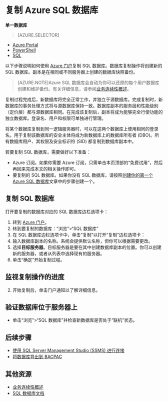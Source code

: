 <properties
	pageTitle="复制 Azure SQL 数据库"
	description="创建 Azure SQL 数据库的副本"
	services="sql-database"
	documentationCenter=""
	authors="stevestein"
	manager="jeffreyg"
	editor=""/>

<tags
	ms.service="sql-database"
	ms.date="10/16/2015"
	wacn.date=""/>


# 复制 Azure SQL 数据库

**单一数据库**

> [AZURE.SELECTOR]
- [Azure Portal](/documentation/articles/sql-database-copy)
- [PowerShell](/documentation/articles/sql-database-copy-powershell)
- [SQL](/documentation/articles/sql-database-copy-transact-sql)

以下步骤说明如何使用 [Azure 门户](https://manage.windowsazure.cn)复制 SQL 数据库。数据库复制操作将创建新的 SQL 数据库。副本是在相同或不同服务器上创建的数据库快照备份。

> [AZURE.NOTE]Azure SQL 数据库会自动为你可以还原的每个用户数据库创建和维护备份。有关详细信息，请参阅[业务连续性概述](/documentation/articles/sql-database-business-continuity)。

复制过程完成后，新数据库将完全正常工作，并独立于源数据库。完成复制时，新数据库的事务处理方式将与源数据库保持一致。数据库副本的服务层和性能级别（定价层）都与源数据库相同。在完成该复制后，副本将成为能够完全行使功能的独立数据库。登录名、用户和权限可单独进行管理。


将某个数据库复制到同一逻辑服务器时，可以在这两个数据库上使用相同的登录名。用于复制该数据库的安全主体将成为新数据库上的数据库所有者 (DBO)。所有数据库用户、其权限及安全标识符 (SID) 都复制到数据库副本中。


若要复制 SQL 数据库，需要做好以下准备：

- Azure 订阅。如果你需要 Azure 订阅，只需单击本页顶部的“免费试用”，然后再回来完成本文的相关操作即可。
- 要复制的 SQL 数据库。如果你没有 SQL 数据库，请按照[创建你的第一个 Azure SQL 数据库](/documentation/articles/sql-database-get-started)文章中的步骤创建一个。



## 复制 SQL 数据库

打开要复制的数据库对应的 SQL 数据库边栏选项卡：

1.	转到 [Azure 门户](https://manage.windowsazure.cn)。
2.	转到要复制的数据库：“浏览”>“SQL 数据库”
3.	在 SQL 数据库边栏选项卡中，单击“复制”以打开“复制”边栏选项卡：
1.  输入数据库副本的名称。系统会提供默认名称，但你可以根据需要更改。
2.  选择**目标服务器**。目标服务器是要在其中创建数据库副本的位置。你可以创建新的服务器，或者从列表中选择现有的服务器。
3.  单击“确定”开始复制过程。






## 监视复制操作的进度

2.	开始复制后，单击门户通知以了解详细信息。




 






## 验证数据库位于服务器上

- 单击“浏览”>“SQL 数据库”并检查新数据库是否处于“联机”状态。



## 后续步骤

- [使用 SQL Server Management Studio (SSMS) 进行连接](/documentation/articles/sql-database-connect-to-database)
- [将数据库导出到 BACPAC](/documentation/articles/sql-database-export)



## 其他资源

- [业务连续性概述](/documentation/articles/sql-database-business-continuity)
- [SQL 数据库文档](/documentation/services/sql-databases/)


<!--Image references-->
[1]: ./media/sql-database-copy/copy.png
[2]: ./media/sql-database-copy/copy-ok.png
[3]: ./media/sql-database-copy/copy-notification.png
[4]: ./media/sql-database-copy/monitor-copy.png

<!---HONumber=Mooncake_1207_2015-->